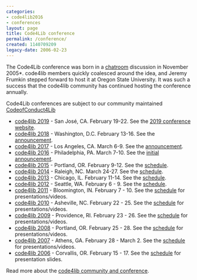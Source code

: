 ```yaml
---
categories:
- code4lib2016
- conferences
layout: page
title: Code4Lib conference
permalink: /conference/
created: 1140709209
legacy-date: 2006-02-23
---
```

<p>The Code4Lib conference was born in a <a href="/irc">chatroom</a> discussion in November 2005*. code4lib members quickly coalesced around the idea, and Jeremy Frumkin stepped forward to host it at Oregon State University. It was such a success that the code4lib community has continued hosting the conference annually.</p>
<p>Code4Lib conferences are subject to our community maintained <a href="https://github.com/code4lib/antiharassment-policy/blob/master/code_of_conduct.md">CodeofConduct4Lib</a>

<ul>
<li><a href="/conference/2019/">code4lib 2019</a> - San José, CA. February
19-22. See the <a href="https://2019.code4lib.org/">2019 conference website</a>.</li>
<li><a href="/conference/2018/">code4lib 2018</a> - Washington, D.C. February 13-16. See the <a href="/conference/2018/">announcement</a>.</li>
<li><a href="/conference/2017/">code4lib 2017</a> - Los Angeles, CA. March 6-9. See the <a href="/conference/2017/">announcement</a>.</li>
<li><a href="/conference/2016/">code4lib 2016</a> - Philadelphia, PA. March 7-10. See the <a href="/conference/2016/philadelphia">initial announcement</a>.</li>
<li><a href="/conference/2015/">code4lib 2015</a> - Portland, OR. February 9-12. See the <a href="/conference/2015/schedule">schedule</a>.</li>
<li><a href="/conference/2014/">code4lib 2014</a> - Raleigh, NC. March 24-27. See the <a href="/conference/2014/schedule">schedule</a>.</li>
<li><a href="/conference/2013/">code4lib 2013</a> - Chicago, IL. February 11-14. See the <a href="/conference/2013/schedule">schedule</a>.</li>
<li><a href="/conference/2012/">code4lib 2012</a> - Seattle, WA. February 6 - 9. See the <a href="/conference/2012/schedule">schedule</a>.</li>
<li><a href="/conference/2011/">code4lib 2011</a> - Bloomington, IN. February 7 - 10. See the <a href="/conference/2011/schedule">schedule</a> for presentations/videos.</li>
<li><a href="/conference/2010/">code4lib 2010</a> - Asheville, NC. February 22 - 25.  See the <a href="/conference/2010/schedule">schedule</a> for presentations/videos.</li>
<li><a href="/conference/2009/">code4lib 2009</a> - Providence, RI. February 23 - 26.  See the <a href="/conference/2009/schedule">schedule</a> for presentations/videos.</li>
<li><a href="/conference/2008/">code4lib 2008</a> - Portland, OR. February 25 - 28.  See the <a href="/conference/2008/schedule">schedule</a> for presentations/videos.</li>
<li><a href="/conference/2007/">code4lib 2007</a> - Athens, GA. February 28 - March 2.  See the <a href="/conference/2007/schedule">schedule</a> for presentations/videos.</li>
<li><a href="/conference/2006/">code4lib 2006</a> - Corvallis, OR. February 15 - 17. See the <a href="/conference/2006/schedule">schedule</a> for presentation slides.</li>
</ul>

<p>Read more about the <a href="http://eprints.rclis.org/archive/10513/">code4lib community and conference</a>.</p>
